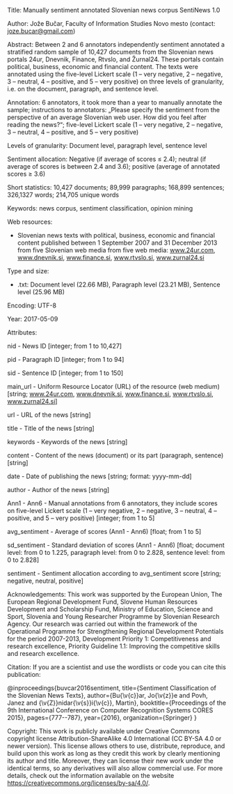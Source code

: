 Title: Manually sentiment annotated Slovenian news corpus SentiNews 1.0

Author: Jože Bučar, Faculty of Information Studies Novo mesto (contact: joze.bucar@gmail.com)

Abstract:
Between 2 and 6 annotators independently sentiment annotated a stratified random sample of 10,427 documents from the Slovenian news portals 24ur, Dnevnik, Finance, Rtvslo, and Žurnal24. These portals contain political, business, economic and financial content. The texts were annotated using the five-level Lickert scale (1 – very negative, 2 – negative, 3 – neutral, 4 – positive, and 5 – very positive) on three levels of granularity, i.e. on the document, paragraph, and sentence level.

Annotation: 6 annotators, it took more than a year to manually annotate the sample; instructions to annotators: „Please specify the sentiment from the perspective of an average Slovenian web user. How did you feel after reading the news?“; five-level Lickert scale (1 – very negative, 2 – negative, 3 – neutral, 4 – positive, and 5 – very positive)

Levels of granularity: Document level, paragraph level, sentence level

Sentiment allocation: Negative (if average of scores ≤ 2.4); neutral (if average of scores is between 2.4 and 3.6); positive (average of annotated scores ≥ 3.6)

Short statistics: 10,427 documents; 89,999 paragraphs; 168,899 sentences; 326,1327 words; 214,705 unique words

Keywords:
news corpus, sentiment classification, opinion mining

Web resources:
- Slovenian news texts with political, business, economic and financial content published between 1 September 2007 and 31 December 2013 from five Slovenian web media from five web media: www.24ur.com, www.dnevnik.si, www.finance.si, www.rtvslo.si, www.zurnal24.si

Type and size:
- .txt: Document level (22.66 MB), Paragraph level (23.21 MB), Sentence level (25.96 MB)

Encoding: UTF-8

Year: 2017-05-09

Attributes:

nid - News ID [integer; from 1 to 10,427]

pid - Paragraph ID [integer; from 1 to 94]

sid - Sentence ID [integer; from 1 to 150]

main_url - Uniform Resource Locator (URL) of the resource (web medium) [string; www.24ur.com, www.dnevnik.si, www.finance.si, www.rtvslo.si, www.zurnal24.si]

url - URL of the news [string]

title - Title of the news [string]

keywords - Keywords of the news [string]

content - Content of the news (document) or its part (paragraph, sentence) [string]

date - Date of publishing the news [string; format: yyyy-mm-dd]

author - Author of the news [string]

Ann1 - Ann6 - Manual annotations from 6 annotators, they include scores on five-level Lickert scale (1 – very negative, 2 – negative, 3 – neutral, 4 – positive, and 5 – very positive) [integer; from 1 to 5]

avg_sentiment - Average of scores (Ann1 - Ann6) [float; from 1 to 5]

sd_sentiment - Standard deviation of scores (Ann1 - Ann6) [float; document level: from 0 to 1.225, paragraph level: from 0 to 2.828, sentence level: from 0 to 2.828]

sentiment - Sentiment allocation according to avg_sentiment score [string; negative, neutral, positive]

Acknowledgements:
This work was supported by the European Union, The European Regional Development Fund, Slovene Human Resources Development and Scholarship Fund, Ministry of Education, Science and Sport, Slovenia and Young Researcher Programme by Slovenian Research Agency. Our research was carried out within the framework of the Operational Programme for Strengthening Regional Development Potentials for the period 2007-2013, Development Priority 1: Competitiveness and research excellence, Priority Guideline 1.1: Improving the competitive skills and research excellence.

Citation:
If you are a scientist and use the wordlists or code you can cite this publication:

@inproceedings{buvcar2016sentiment,
  title={Sentiment Classification of the Slovenian News Texts},
  author={Bu{\v{c}}ar, Jo{\v{z}}e and Povh, Janez and {\v{Z}}nidar{\v{s}}i{\v{c}}, Martin},
  booktitle={Proceedings of the 9th International Conference on Computer Recognition Systems CORES 2015},
  pages={777--787},
  year={2016},
  organization={Springer}
}

Copyright:
This work is publicly available under Creative Commons copyright license Attribution-ShareAlike 4.0 International (CC BY-SA 4.0 or newer version). This license allows others to use, distribute, reproduce, and build upon this work as long as they credit this work by clearly mentioning its author and title. Moreover, they can license their new work under the identical terms, so any derivatives will also allow commercial use. For more details, check out the information available on the website https://creativecommons.org/licenses/by-sa/4.0/.